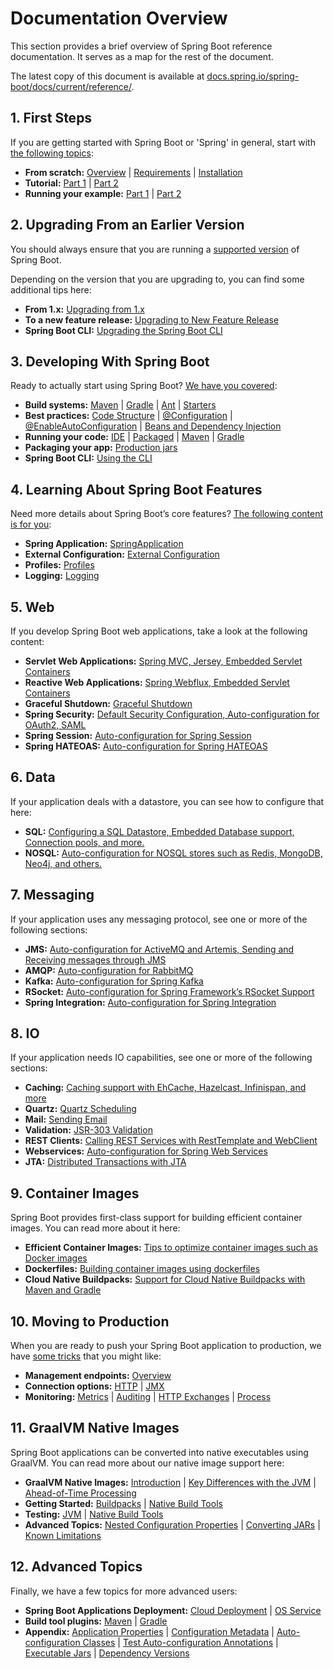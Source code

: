 # Documentation Overview

This section provides a brief overview of Spring Boot reference documentation. It serves as a map for the rest of the document.

The latest copy of this document is available at [docs.spring.io/spring-boot/docs/current/reference/](https://docs.spring.io/spring-boot/docs/current/reference/).

## 1. First Steps

If you are getting started with Spring Boot or 'Spring' in general, start with [the following topics](https://docs.spring.io/spring-boot/docs/current/reference/html/getting-started.html#getting-started):

- **From scratch:** [Overview](https://docs.spring.io/spring-boot/docs/current/reference/html/getting-started.html#getting-started.introducing-spring-boot) | [Requirements](https://docs.spring.io/spring-boot/docs/current/reference/html/getting-started.html#getting-started.system-requirements) | [Installation](https://docs.spring.io/spring-boot/docs/current/reference/html/getting-started.html#getting-started.installing)
- **Tutorial:** [Part 1](https://docs.spring.io/spring-boot/docs/current/reference/html/getting-started.html#getting-started.first-application) | [Part 2](https://docs.spring.io/spring-boot/docs/current/reference/html/getting-started.html#getting-started.first-application.code)
- **Running your example:** [Part 1](https://docs.spring.io/spring-boot/docs/current/reference/html/getting-started.html#getting-started.first-application.run) | [Part 2](https://docs.spring.io/spring-boot/docs/current/reference/html/getting-started.html#getting-started.first-application.executable-jar)

## 2. Upgrading From an Earlier Version

You should always ensure that you are running a [supported version](https://github.com/spring-projects/spring-boot/wiki/Supported-Versions) of Spring Boot.

Depending on the version that you are upgrading to, you can find some additional tips here:

- **From 1.x:** [Upgrading from 1.x](https://docs.spring.io/spring-boot/docs/current/reference/html/upgrading.html#upgrading.from-1x)
- **To a new feature release:** [Upgrading to New Feature Release](https://docs.spring.io/spring-boot/docs/current/reference/html/upgrading.html#upgrading.to-feature)
- **Spring Boot CLI:** [Upgrading the Spring Boot CLI](https://docs.spring.io/spring-boot/docs/current/reference/html/upgrading.html#upgrading.cli)

## 3. Developing With Spring Boot

Ready to actually start using Spring Boot? [We have you covered](https://docs.spring.io/spring-boot/docs/current/reference/html/using.html#using):

- **Build systems:** [Maven](https://docs.spring.io/spring-boot/docs/current/reference/html/using.html#using.build-systems.maven) | [Gradle](https://docs.spring.io/spring-boot/docs/current/reference/html/using.html#using.build-systems.gradle) | [Ant](https://docs.spring.io/spring-boot/docs/current/reference/html/using.html#using.build-systems.ant) | [Starters](https://docs.spring.io/spring-boot/docs/current/reference/html/using.html#using.build-systems.starters)
- **Best practices:** [Code Structure](https://docs.spring.io/spring-boot/docs/current/reference/html/using.html#using.structuring-your-code) | [@Configuration](https://docs.spring.io/spring-boot/docs/current/reference/html/using.html#using.configuration-classes) | [@EnableAutoConfiguration](https://docs.spring.io/spring-boot/docs/current/reference/html/using.html#using.auto-configuration) | [Beans and Dependency Injection](https://docs.spring.io/spring-boot/docs/current/reference/html/using.html#using.spring-beans-and-dependency-injection)
- **Running your code:** [IDE](https://docs.spring.io/spring-boot/docs/current/reference/html/using.html#using.running-your-application.from-an-ide) | [Packaged](https://docs.spring.io/spring-boot/docs/current/reference/html/using.html#using.running-your-application.as-a-packaged-application) | [Maven](https://docs.spring.io/spring-boot/docs/current/reference/html/using.html#using.running-your-application.with-the-maven-plugin) | [Gradle](https://docs.spring.io/spring-boot/docs/current/reference/html/using.html#using.running-your-application.with-the-gradle-plugin)
- **Packaging your app:** [Production jars](https://docs.spring.io/spring-boot/docs/current/reference/html/using.html#using.packaging-for-production)
- **Spring Boot CLI:** [Using the CLI](https://docs.spring.io/spring-boot/docs/current/reference/html/cli.html#cli)

## 4. Learning About Spring Boot Features

Need more details about Spring Boot’s core features? [The following content is for you](https://docs.spring.io/spring-boot/docs/current/reference/html/features.html#features):

- **Spring Application:** [SpringApplication](https://docs.spring.io/spring-boot/docs/current/reference/html/features.html#features.spring-application)
- **External Configuration:** [External Configuration](https://docs.spring.io/spring-boot/docs/current/reference/html/features.html#features.external-config)
- **Profiles:** [Profiles](https://docs.spring.io/spring-boot/docs/current/reference/html/features.html#features.profiles)
- **Logging:** [Logging](https://docs.spring.io/spring-boot/docs/current/reference/html/features.html#features.logging)

## 5. Web

If you develop Spring Boot web applications, take a look at the following content:

- **Servlet Web Applications:** [Spring MVC, Jersey, Embedded Servlet Containers](https://docs.spring.io/spring-boot/docs/current/reference/html/web.html#web.servlet)
- **Reactive Web Applications:** [Spring Webflux, Embedded Servlet Containers](https://docs.spring.io/spring-boot/docs/current/reference/html/web.html#web.reactive)
- **Graceful Shutdown:** [Graceful Shutdown](https://docs.spring.io/spring-boot/docs/current/reference/html/web.html#web.graceful-shutdown)
- **Spring Security:** [Default Security Configuration, Auto-configuration for OAuth2, SAML](https://docs.spring.io/spring-boot/docs/current/reference/html/web.html#web.security)
- **Spring Session:** [Auto-configuration for Spring Session](https://docs.spring.io/spring-boot/docs/current/reference/html/web.html#web.spring-session)
- **Spring HATEOAS:** [Auto-configuration for Spring HATEOAS](https://docs.spring.io/spring-boot/docs/current/reference/html/web.html#web.spring-hateoas)

## 6. Data

If your application deals with a datastore, you can see how to configure that here:

- **SQL:** [Configuring a SQL Datastore, Embedded Database support, Connection pools, and more.](https://docs.spring.io/spring-boot/docs/current/reference/html/data.html#data.sql)
- **NOSQL:** [Auto-configuration for NOSQL stores such as Redis, MongoDB, Neo4j, and others.](https://docs.spring.io/spring-boot/docs/current/reference/html/data.html#data.nosql)

## 7. Messaging

If your application uses any messaging protocol, see one or more of the following sections:

- **JMS:** [Auto-configuration for ActiveMQ and Artemis, Sending and Receiving messages through JMS](https://docs.spring.io/spring-boot/docs/current/reference/html/messaging.html#messaging.jms)
- **AMQP:** [Auto-configuration for RabbitMQ](https://docs.spring.io/spring-boot/docs/current/reference/html/messaging.html#messaging.amqp)
- **Kafka:** [Auto-configuration for Spring Kafka](https://docs.spring.io/spring-boot/docs/current/reference/html/messaging.html#messaging.kafka)
- **RSocket:** [Auto-configuration for Spring Framework’s RSocket Support](https://docs.spring.io/spring-boot/docs/current/reference/html/messaging.html#messaging.rsocket)
- **Spring Integration:** [Auto-configuration for Spring Integration](https://docs.spring.io/spring-boot/docs/current/reference/html/messaging.html#messaging.spring-integration)

## 8. IO

If your application needs IO capabilities, see one or more of the following sections:

- **Caching:** [Caching support with EhCache, Hazelcast, Infinispan, and more](https://docs.spring.io/spring-boot/docs/current/reference/html/io.html#io.caching)
- **Quartz:** [Quartz Scheduling](https://docs.spring.io/spring-boot/docs/current/reference/html/io.html#io.quartz)
- **Mail:** [Sending Email](https://docs.spring.io/spring-boot/docs/current/reference/html/io.html#io.email)
- **Validation:** [JSR-303 Validation](https://docs.spring.io/spring-boot/docs/current/reference/html/io.html#io.validation)
- **REST Clients:** [Calling REST Services with RestTemplate and WebClient](https://docs.spring.io/spring-boot/docs/current/reference/html/io.html#io.rest-client)
- **Webservices:** [Auto-configuration for Spring Web Services](https://docs.spring.io/spring-boot/docs/current/reference/html/io.html#io.webservices)
- **JTA:** [Distributed Transactions with JTA](https://docs.spring.io/spring-boot/docs/current/reference/html/io.html#io.jta)

## 9. Container Images

Spring Boot provides first-class support for building efficient container images. You can read more about it here:

- **Efficient Container Images:** [Tips to optimize container images such as Docker images](https://docs.spring.io/spring-boot/docs/current/reference/html/container-images.html#container-images.efficient-images)
- **Dockerfiles:** [Building container images using dockerfiles](https://docs.spring.io/spring-boot/docs/current/reference/html/container-images.html#container-images.dockerfiles)
- **Cloud Native Buildpacks:** [Support for Cloud Native Buildpacks with Maven and Gradle](https://docs.spring.io/spring-boot/docs/current/reference/html/container-images.html#container-images.buildpacks)

## 10. Moving to Production

When you are ready to push your Spring Boot application to production, we have [some tricks](https://docs.spring.io/spring-boot/docs/current/reference/html/actuator.html#actuator) that you might like:

- **Management endpoints:** [Overview](https://docs.spring.io/spring-boot/docs/current/reference/html/actuator.html#actuator.endpoints)
- **Connection options:** [HTTP](https://docs.spring.io/spring-boot/docs/current/reference/html/actuator.html#actuator.monitoring) | [JMX](https://docs.spring.io/spring-boot/docs/current/reference/html/actuator.html#actuator.jmx)
- **Monitoring:** [Metrics](https://docs.spring.io/spring-boot/docs/current/reference/html/actuator.html#actuator.metrics) | [Auditing](https://docs.spring.io/spring-boot/docs/current/reference/html/actuator.html#actuator.auditing) | [HTTP Exchanges](https://docs.spring.io/spring-boot/docs/current/reference/html/actuator.html#actuator.http-exchanges) | [Process](https://docs.spring.io/spring-boot/docs/current/reference/html/actuator.html#actuator.process-monitoring)

## 11. GraalVM Native Images

Spring Boot applications can be converted into native executables using GraalVM. You can read more about our native image support here:

- **GraalVM Native Images:** [Introduction](https://docs.spring.io/spring-boot/docs/current/reference/html/native-image.html#native-image.introducing-graalvm-native-images) | [Key Differences with the JVM](https://docs.spring.io/spring-boot/docs/current/reference/html/native-image.html#native-image.introducing-graalvm-native-images.key-differences-with-jvm-deployments) | [Ahead-of-Time Processing](https://docs.spring.io/spring-boot/docs/current/reference/html/native-image.html#native-image.introducing-graalvm-native-images.understanding-aot-processing)
- **Getting Started:** [Buildpacks](https://docs.spring.io/spring-boot/docs/current/reference/html/native-image.html#native-image.developing-your-first-application.buildpacks) | [Native Build Tools](https://docs.spring.io/spring-boot/docs/current/reference/html/native-image.html#native-image.developing-your-first-application.native-build-tools)
- **Testing:** [JVM](https://docs.spring.io/spring-boot/docs/current/reference/html/native-image.html#native-image.testing.with-the-jvm) | [Native Build Tools](https://docs.spring.io/spring-boot/docs/current/reference/html/native-image.html#native-image.testing.with-native-build-tools)
- **Advanced Topics:** [Nested Configuration Properties](https://docs.spring.io/spring-boot/docs/current/reference/html/native-image.html#native-image.advanced.nested-configuration-properties) | [Converting JARs](https://docs.spring.io/spring-boot/docs/current/reference/html/native-image.html#native-image.advanced.converting-executable-jars) | [Known Limitations](https://docs.spring.io/spring-boot/docs/current/reference/html/native-image.html#native-image.advanced.known-limitations)

## 12. Advanced Topics

Finally, we have a few topics for more advanced users:

- **Spring Boot Applications Deployment:** [Cloud Deployment](https://docs.spring.io/spring-boot/docs/current/reference/html/deployment.html#deployment.cloud) | [OS Service](https://docs.spring.io/spring-boot/docs/current/reference/html/deployment.html#deployment.installing.nix-services)
- **Build tool plugins:** [Maven](https://docs.spring.io/spring-boot/docs/current/reference/html/build-tool-plugins.html#build-tool-plugins.maven) | [Gradle](https://docs.spring.io/spring-boot/docs/current/reference/html/build-tool-plugins.html#build-tool-plugins.gradle)
- **Appendix:** [Application Properties](https://docs.spring.io/spring-boot/docs/current/reference/html/application-properties.html#appendix.application-properties) | [Configuration Metadata](https://docs.spring.io/spring-boot/docs/current/reference/html/configuration-metadata.html#appendix.configuration-metadata) | [Auto-configuration Classes](https://docs.spring.io/spring-boot/docs/current/reference/html/auto-configuration-classes.html#appendix.auto-configuration-classes) | [Test Auto-configuration Annotations](https://docs.spring.io/spring-boot/docs/current/reference/html/test-auto-configuration.html#appendix.test-auto-configuration) | [Executable Jars](https://docs.spring.io/spring-boot/docs/current/reference/html/executable-jar.html#appendix.executable-jar) | [Dependency Versions](https://docs.spring.io/spring-boot/docs/current/reference/html/dependency-versions.html#appendix.dependency-versions)